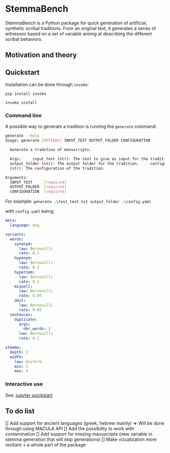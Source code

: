 # StemmaBench

StemmaBench is a Python package for quick generation of artificial, synthetic scribal traditions. From an original text, it generates a series of witnesses based on a set of variable aiming at describing the different scribal behaviors.

## Motivation and theory

## Quickstart

Installation can be done through `invoke`:

`pip install invoke`

`invoke install`

### Command line

A possible way to generate a tradition is running the `generate` command:

```bash
generate --help
Usage: generate [OPTIONS] INPUT_TEXT OUTPUT_FOLDER CONFIGURATION

  Generate a tradition of manuscripts.

  Args:     input_text (str): The text to give as input for the tradition.
  output_folder (str): The output folder for the tradition.     configuration
  (str): The configuration of the tradition.

Arguments:
  INPUT_TEXT     [required]
  OUTPUT_FOLDER  [required]
  CONFIGURATION  [required]
```

For example:
`generate .\test_text.txt output_folder .\config.yaml`

with `config.yaml` being:

```yaml
meta:
  language: eng

variants:
  words:
    synonym:
      law: Bernouilli
      rate: 0.1
    hyponym:
      law: Bernouilli
      rate: 0.1
    hypernym:
      law: Bernouilli
      rate: 0.1
    mispell:
      law: Bernouilli
      rate: 0.05
    omit:
      law: Bernouilli
      rate: 0.05
  sentences:
    duplicate:
      args:
        nbr_words: 2
      law: Bernouilli
      rate: 0.1

stemma:
  depth: 2
  width:
    law: Uniform
    min: 2
    max: 4
```

### Interactive use

See: [jupyter quickstart](https://github.com/SphRbtHyk/stemmabench/blob/main/docs/quickstart.ipynb)

## To do list

[] Add support for ancient languages (greek, hebrew mainly) => Will be done through using MACULA API
[] Add the possibility to work with contamination
[] Add support for missing manuscripts (new variable in stemma generation that will skip generations)
[] Make vizualization more resiliant + a whole part of the package
